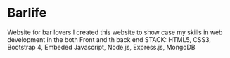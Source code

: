 # Barlife
Website for bar lovers
I created this website to show case my skills in web development in the both Front and th back end
STACK: HTML5, CSS3, Bootstrap 4, Embeded Javascript, Node.js, Express.js, MongoDB
